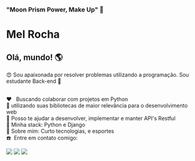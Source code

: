 ### "Moon Prism Power, Make Up" 🐰

<!--
**Mel-Rocha/Mel-Rocha** is a ✨ _special_ ✨ repository because its `README.md` (this file) appears on your GitHub profile.

Here are some ideas to get you started:

- 🔭 I’m currently working on ...
- 🌱 I’m currently learning ...
- 👯 I’m looking to collaborate on ...
- 🤔 I’m looking for help with ...
- 💬 Ask me about ...
- 📫 How to reach me: ...
- 😄 Pronouns: ...
- ⚡ Fun fact: ...
- :heart_eyes: ...
-:basketball: ...
- :dart: ...
-:bulb: ...
-:heart: ...
-:boom: ...
-:phone: ...
-:earth_americas: ...
-:muscle: ...
-->

# Mel Rocha

## Olá, mundo! :earth_americas: 
 :heart_eyes: Sou apaixonada por resolver problemas utilizando a programação.
 Sou estudante Back-end :muscle:

 
 <br/> :heart: &nbsp; Buscando colaborar com projetos em Python
 <br/> 🚀 utilizando suas bibliotecas de maior relevância para o desenvolvimento web
 <br/> :dart: Posso te ajudar a desenvolver, implementar e manter API's Restful
 <br/> 🐍 Minha stack: Python e Django
 <br/> :basketball: Sobre mim: Curto tecnologias, e esportes 
 <br/> :phone:&nbsp; Entre em contato comigo: 

<div> 
 
  <a href = "mailto:rochamel73@gmail.com"><img src="https://img.shields.io/badge/-Gmail-%23333?style=for-the-badge&logo=gmail&logoColor=white" target="_blank"></a>
  <a href="[https://www.linkedin.com/in/mel-rocha-1421a21aa/](https://www.linkedin.com/in/mel-rocha-1421a21aa/)" target="_blank"><img src="https://img.shields.io/badge/-LinkedIn-%230077B5?style=for-the-badge&logo=linkedin&logoColor=white" target="_blank"></a> 
  <a href="https://instagram.com/___bttrfly_" target="_blank"><img src="https://img.shields.io/badge/-Instagram-%23E4405F?style=for-the-badge&logo=instagram&logoColor=white" target="_blank"></a>
</div>
